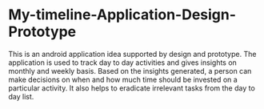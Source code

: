 # My-timeline-Application-Design-Prototype
This is an android application idea supported by design and prototype. The application is used to track day to day activities and gives insights on monthly and weekly basis. Based on the insights generated, a person can make decisions on when and how much time should be invested on a particular activity. It also helps to eradicate irrelevant tasks from the day to day list.
